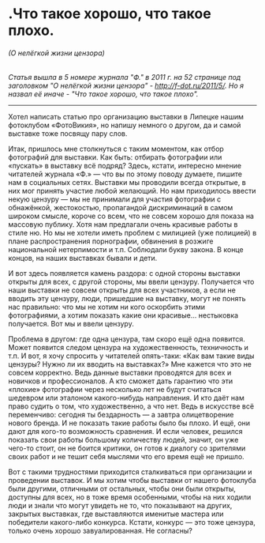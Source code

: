 # .Что такое хорошо, что такое плохо.
###### (О нелёгкой жизни цензора)

*Статья вышла в 5 номере журнала "Ф." в 2011 г. на 52 странице под заголовком "О нелёгкой жизни цензора" - http://f-dot.ru/2011/5/. Но я назвал её иначе - "Что такое хорошо, что такое плохо".*

***

Хотел написать статью про организацию выставки в Липецке нашим фотоклубом «ФотоВикия», но напишу немного о другом, да и самой выставке тоже посвящу пару слов.

Итак, пришлось мне столкнуться с таким моментом, как отбор фотографий для выставки. Как быть: отбирать фотографии или «пускать» в выставку всё подряд? Здесь, кстати, интересно мнение читателей журнала «Ф.» — что вы по этому поводу думаете, пишите нам в социальных сетях. Выставки мы проводили всегда открытые, в них мог принять участие любой желающий. Но нам приходилось ввести некую цензуру — мы не принимали для участия фотографии с обнажёнкой, жестокостью, пропагандой дискриминаций в самом широком смысле, короче со всем, что не совсем хорошо для показа на массовую публику. Хотя нам предлагали очень красивые работы в стиле ню. Но мы не хотели иметь проблем с милицией (уже полицией) в плане распространения порнографии, обвинения в розжиге национальной нетерпимости и т.п. Соблюдали букву закона. В конце концов, на наших выставках бывали и дети.

И вот здесь появляется камень раздора: с одной стороны выставки открыты для всех, с другой стороны, мы ввели цензуру. Получается что наши выставки не совсем открыты для всех участников, а если не вводить эту цензуру, люди, пришедшие на выставку, могут не понять нас правильно: что мы не хотим ни кого оскорбить этими фотографиями, а хотим показать какие они красивые... нестыковка получается. Вот мы и ввели цензуру.

Проблема в другом: где одна цензура, там скоро ещё одна появится. Может появится следом цензура на художественность, техничность и т.п. И вот, я хочу спросить у читателей опять-таки: «Как вам такие виды цензуры? Нужно ли их вводить на выставках?» Мне кажется что это не совсем корректно. Ведь данные выставки проводятся для всех и новичков и профессионалов. А кто сможет дать гарантию что эти «плохие» фотографии через несколько лет не будут считаться шедевром или эталоном какого-нибудь направления. И кто даёт нам право судить о том, что художественно, а что нет. Ведь в искусстве всё переменчиво: сегодня ты бездарность — а завтра олицетворение нового бренда. И не показать такие работы было бы плохо. И ещё, они дают для кого-то возможность сравнения. И если человек, решился показать свои работы большому количеству людей, значит, он уже чего-то стоит, он не боится критики, он готов к диалогу со зрителями своих работ и не тешит себя мыслями что его время ещё не пришло.

Вот с такими трудностями приходится сталкиваться при организации и проведении выставок. И мы хотим чтобы выставки от нашего фотоклуба были другими, отличными от остальных, чтобы они были открыты, доступны для всех, но в тоже время особенными, чтобы на них ходили люди и знали что могут увидеть не то, что показывают на других, закрытых выставках, где выставляются именитые мастера или победители какого-либо конкурса. Кстати, конкурс — это тоже цензура, только очень хорошо завуалированная. Не согласны?